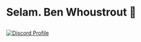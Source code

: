 # Selam. Ben Whoustrout 👋
## 
[![Discord Profile](https://lanyard-profile-readme.vercel.app/api/513752527989374976?theme=dark&bg=272727)](https://discord.com/users/989876468735688745)
